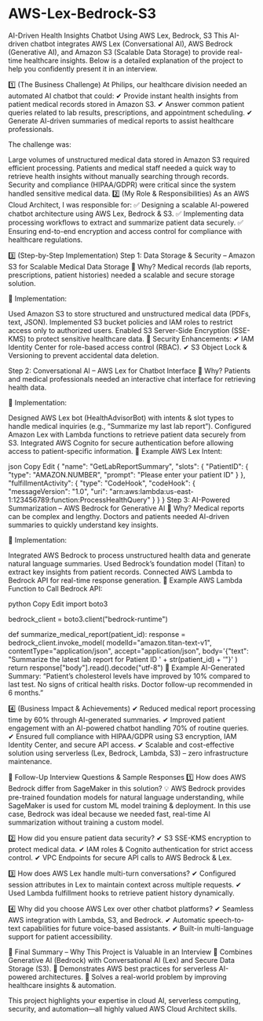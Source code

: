 # AWS-Lex-Bedrock-S3
AI-Driven Health Insights Chatbot Using AWS Lex, Bedrock, S3
This AI-driven chatbot integrates AWS Lex (Conversational AI), AWS Bedrock (Generative AI), and Amazon S3 (Scalable Data Storage) to provide real-time healthcare insights. Below is a detailed explanation of the project to help you confidently present it in an interview.

1️⃣ (The Business Challenge)
At Philips, our healthcare division needed an automated AI chatbot that could:
✔ Provide instant health insights from patient medical records stored in Amazon S3.
✔ Answer common patient queries related to lab results, prescriptions, and appointment scheduling.
✔ Generate AI-driven summaries of medical reports to assist healthcare professionals.

The challenge was:

Large volumes of unstructured medical data stored in Amazon S3 required efficient processing.
Patients and medical staff needed a quick way to retrieve health insights without manually searching through records.
Security and compliance (HIPAA/GDPR) were critical since the system handled sensitive medical data.
2️⃣ (My Role & Responsibilities)
As an AWS Cloud Architect, I was responsible for:
✅ Designing a scalable AI-powered chatbot architecture using AWS Lex, Bedrock & S3.
✅ Implementing data processing workflows to extract and summarize patient data securely.
✅ Ensuring end-to-end encryption and access control for compliance with healthcare regulations.

3️⃣ (Step-by-Step Implementation)
Step 1: Data Storage & Security – Amazon S3 for Scalable Medical Data Storage
📌 Why? Medical records (lab reports, prescriptions, patient histories) needed a scalable and secure storage solution.

🔹 Implementation:

Used Amazon S3 to store structured and unstructured medical data (PDFs, text, JSON).
Implemented S3 bucket policies and IAM roles to restrict access only to authorized users.
Enabled S3 Server-Side Encryption (SSE-KMS) to protect sensitive healthcare data.
🔹 Security Enhancements:
✔ IAM Identity Center for role-based access control (RBAC).
✔ S3 Object Lock & Versioning to prevent accidental data deletion.

Step 2: Conversational AI – AWS Lex for Chatbot Interface
📌 Why? Patients and medical professionals needed an interactive chat interface for retrieving health data.

🔹 Implementation:

Designed AWS Lex bot (HealthAdvisorBot) with intents & slot types to handle medical inquiries (e.g., “Summarize my last lab report”).
Configured Amazon Lex with Lambda functions to retrieve patient data securely from S3.
Integrated AWS Cognito for secure authentication before allowing access to patient-specific information.
🔹 Example AWS Lex Intent:

json
Copy
Edit
{
  "name": "GetLabReportSummary",
  "slots": {
    "PatientID": {
      "type": "AMAZON.NUMBER",
      "prompt": "Please enter your patient ID"
    }
  },
  "fulfillmentActivity": {
    "type": "CodeHook",
    "codeHook": {
      "messageVersion": "1.0",
      "uri": "arn:aws:lambda:us-east-1:123456789:function:ProcessHealthQuery"
    }
  }
}
Step 3: AI-Powered Summarization – AWS Bedrock for Generative AI
📌 Why? Medical reports can be complex and lengthy. Doctors and patients needed AI-driven summaries to quickly understand key insights.

🔹 Implementation:

Integrated AWS Bedrock to process unstructured health data and generate natural language summaries.
Used Bedrock’s foundation model (Titan) to extract key insights from patient records.
Connected AWS Lambda to Bedrock API for real-time response generation.
🔹 Example AWS Lambda Function to Call Bedrock API:

python
Copy
Edit
import boto3

bedrock_client = boto3.client("bedrock-runtime")

def summarize_medical_report(patient_id):
    response = bedrock_client.invoke_model(
        modelId="amazon.titan-text-v1",
        contentType="application/json",
        accept="application/json",
        body='{"text": "Summarize the latest lab report for Patient ID ' + str(patient_id) + '"}'
    )
    return response["body"].read().decode("utf-8")
🔹 Example AI-Generated Summary:
“Patient’s cholesterol levels have improved by 10% compared to last test. No signs of critical health risks. Doctor follow-up recommended in 6 months.”

4️⃣ (Business Impact & Achievements)
✔ Reduced medical report processing time by 60% through AI-generated summaries.
✔ Improved patient engagement with an AI-powered chatbot handling 70% of routine queries.
✔ Ensured full compliance with HIPAA/GDPR using S3 encryption, IAM Identity Center, and secure API access.
✔ Scalable and cost-effective solution using serverless (Lex, Bedrock, Lambda, S3) – zero infrastructure maintenance.

📌 Follow-Up Interview Questions & Sample Responses
1️⃣ How does AWS Bedrock differ from SageMaker in this solution?
💡 AWS Bedrock provides pre-trained foundation models for natural language understanding, while SageMaker is used for custom ML model training & deployment. In this use case, Bedrock was ideal because we needed fast, real-time AI summarization without training a custom model.

2️⃣ How did you ensure patient data security?
✔ S3 SSE-KMS encryption to protect medical data.
✔ IAM roles & Cognito authentication for strict access control.
✔ VPC Endpoints for secure API calls to AWS Bedrock & Lex.

3️⃣ How does AWS Lex handle multi-turn conversations?
✔ Configured session attributes in Lex to maintain context across multiple requests.
✔ Used Lambda fulfillment hooks to retrieve patient history dynamically.

4️⃣ Why did you choose AWS Lex over other chatbot platforms?
✔ Seamless AWS integration with Lambda, S3, and Bedrock.
✔ Automatic speech-to-text capabilities for future voice-based assistants.
✔ Built-in multi-language support for patient accessibility.

📌 Final Summary – Why This Project is Valuable in an Interview
🚀 Combines Generative AI (Bedrock) with Conversational AI (Lex) and Secure Data Storage (S3).
🚀 Demonstrates AWS best practices for serverless AI-powered architectures.
🚀 Solves a real-world problem by improving healthcare insights & automation.

This project highlights your expertise in cloud AI, serverless computing, security, and automation—all highly valued AWS Cloud Architect skills.

